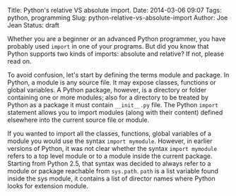 Title: Python's relative VS absolute import.
Date: 2014-03-06 09:07
Tags: python, programming
Slug: python-relative-vs-absolute-import
Author: Joe Jean
Status: draft

Whether you are a beginner or an advanced Python programmer, you have probably used
```import``` in one of your programs. But did you know that Python supports two kinds of imports: absolute
and relative? If not, please read on.
<!-- PELICAN_END_SUMMARY -->

To avoid confusion, let's start by defining the terms module and package. In Python, a module is any source file. It may expose classes, functions or global variables. A Python package, however, is a directory or folder containing one or more modules; also for a directory to be treated by Python as a package it must contain ```__init__.py``` file.
The Python ```import``` statement allows you to import modules (along with their content) defined elsewhere into the current source file or module.

If you wanted to import all the classes, functions, global variables of a module you would use the syntax ```import mymodule```. However, in earlier versions of Python, it was not clear whether the syntax ```import mymodule``` refers to a top level module or to a module inside the current package. Starting from Python 2.5, that syntax was decided to always refer to a module or package reachable from ```sys.path```. ```path``` is a list variable found inside the sys module, it contains a list of director names where Python looks for extension module.

